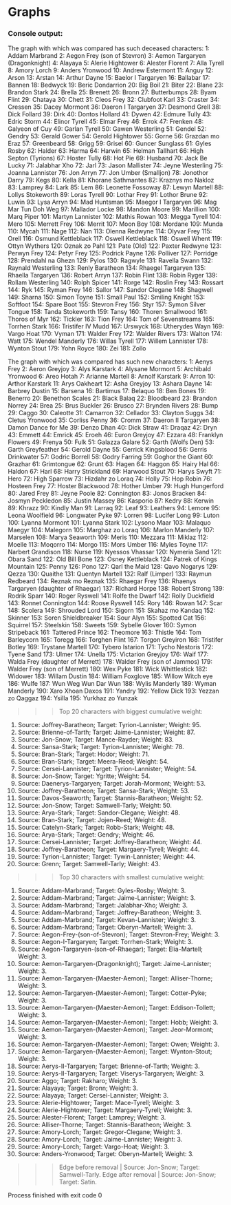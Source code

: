 # Graphs
### Console output:

 The graph with which was compared has such deceased characters:
1: Addam Marbrand
2: Aegon Frey (son of Stevron)
3: Aemon Targaryen (Dragonknight)
4: Alayaya
5: Alerie Hightower
6: Alester Florent
7: Alla Tyrell
8: Amory Lorch
9: Anders Yronwood
10: Andrew Estermont
11: Anguy
12: Arson
13: Arstan
14: Arthur Dayne
15: Baelor I Targaryen
16: Ballabar
17: Bannen
18: Bedwyck
19: Beric Dondarrion
20: Big Boil
21: Biter
22: Blane
23: Brandon Stark
24: Brella
25: Brenett
26: Bronn
27: Butterbumps
28: Byam Flint
29: Chataya
30: Chett
31: Cleos Frey
32: Clubfoot Karl
33: Craster
34: Cressen
35: Dacey Mormont
36: Daeron I Targaryen
37: Desmond Grell
38: Dick Follard
39: Dirk
40: Dontos Hollard
41: Dywen
42: Edmure Tully
43: Edric Storm
44: Elinor Tyrell
45: Elmar Frey
46: Errok
47: Frenken
48: Galyeon of Cuy
49: Garlan Tyrell
50: Gawen Westerling
51: Gendel
52: Gendry
53: Gerald Gower
54: Gerold Hightower
55: Gorne
56: Grazdan mo Eraz
57: Greenbeard
58: Grigg
59: Grisel
60: Guncer Sunglass
61: Gyles Rosby
62: Halder
63: Harma
64: Harwin
65: Helman Tallhart
66: High Septon (Tyrions)
67: Hoster Tully
68: Hot Pie
69: Husband
70: Jack Be Lucky
71: Jalabhar Xho
72: Jarl
73: Jason Mallister
74: Jeyne Westerling
75: Joanna Lannister
76: Jon Arryn
77: Jon Umber (Smalljon)
78: Jonothor Darry
79: Kegs
80: Kella
81: Khorane Sathmantes
82: Kraznys mo Nakloz
83: Lamprey
84: Lark
85: Lem
86: Leonette Fossoway
87: Lewyn Martell
88: Lollys Stokeworth
89: Loras Tyrell
90: Lothar Frey
91: Lothor Brune
92: Luwin
93: Lysa Arryn
94: Mad Huntsman
95: Maegor I Targaryen
96: Mag Mar Tun Doh Weg
97: Mallador Locke
98: Mandon Moore
99: Marillion
100: Marq Piper
101: Martyn Lannister
102: Mathis Rowan
103: Megga Tyrell
104: Mero
105: Merrett Frey
106: Merrit
107: Moon Boy
108: Mordane
109: Munda
110: Mycah
111: Nage
112: Nan
113: Olenna Redwyne
114: Olyvar Frey
115: Orell
116: Osmund Kettleblack
117: Oswell Kettleblack
118: Oswell Whent
119: Ottyn Wythers
120: Oznak zo Pahl
121: Pate (Old)
122: Paxter Redwyne
123: Perwyn Frey
124: Petyr Frey
125: Podrick Payne
126: Polliver
127: Porridge
128: Prendahl na Ghezn
129: Pylos
130: Ragwyle
131: Ravella Swann
132: Raynald Westerling
133: Renly Baratheon
134: Rhaegel Targaryen
135: Rhaella Targaryen
136: Robert Arryn
137: Robin Flint
138: Robin Ryger
139: Rollam Westerling
140: Rolph Spicer
141: Rorge
142: Roslin Frey
143: Rossart
144: Ryk
145: Ryman Frey
146: Sallor
147: Sandor Clegane
148: Shagwell
149: Sharna
150: Simon Toyne
151: Small Paul
152: Smiling Knight
153: Softfoot
154: Spare Boot
155: Stevron Frey
156: Styr
157: Symon Silver Tongue
158: Tanda Stokeworth
159: Tansy
160: Thoren Smallwood
161: Thoros of Myr
162: Tickler
163: Tion Frey
164: Tom of Sevenstreams
165: Torrhen Stark
166: Tristifer IV Mudd
167: Urswyck
168: Utherydes Wayn
169: Vargo Hoat
170: Vyman
171: Walder Frey
172: Walder Rivers
173: Walton
174: Watt
175: Wendel Manderly
176: Willas Tyrell
177: Willem Lannister
178: Wynton Stout
179: Yohn Royce
180: Zei
181: Zollo


 The graph with which was compared has such new characters:
1: Aenys Frey
2: Aeron Greyjoy
3: Alys Karstark
4: Alysane Mormont
5: Archibald Yronwood
6: Areo Hotah
7: Arianne Martell
8: Arnolf Karstark
9: Arron
10: Arthor Karstark
11: Arys Oakheart
12: Asha Greyjoy
13: Ashara Dayne
14: Barbrey Dustin
15: Barsena
16: Bartimus
17: Belaquo
18: Ben Bones
19: Benerro
20: Benethon Scales
21: Black Balaq
22: Bloodbeard
23: Brandon Norrey
24: Brea
25: Brus Buckler
26: Brusco
27: Brynden Rivers
28: Bump
29: Caggo
30: Caleotte
31: Camarron
32: Cellador
33: Clayton Suggs
34: Cletus Yronwood
35: Corliss Penny
36: Cromm
37: Daeron II Targaryen
38: Damon Dance for Me
39: Denzo Dhan
40: Dick Straw
41: Draqaz
42: Dryn
43: Emmett
44: Emrick
45: Eroeh
46: Euron Greyjoy
47: Ezzara
48: Franklyn Flowers
49: Frenya
50: Fulk
51: Galazza Galare
52: Garth (Wolfs Den)
53: Garth Greyfeather
54: Gerold Dayne
55: Gerrick Kingsblood
56: Gerris Drinkwater
57: Godric Borrell
58: Godry Farring
59: Goghor the Giant
60: Grazhar
61: Grimtongue
62: Grunt
63: Hagen
64: Haggon
65: Hairy Hal
66: Haldon
67: Harl
68: Harry Strickland
69: Harwood Stout
70: Harys Swyft
71: Hero
72: High Sparrow
73: Hizdahr zo Loraq
74: Holly
75: Hop Robin
76: Hosteen Frey
77: Hoster Blackwood
78: Hother Umber
79: Hugh Hungerford
80: Jared Frey
81: Jeyne Poole
82: Connington
83: Jonos Bracken
84: Josmyn Peckledon
85: Justin Massey
86: Kasporio
87: Kedry
88: Kerwin
89: Khrazz
90: Kindly Man
91: Larraq
92: Leaf
93: Leathers
94: Lemore
95: Leona Woolfield
96: Longwater Pyke
97: Lorren
98: Lucifer Long
99: Luton
100: Lyanna Mormont
101: Lyanna Stark
102: Lysono Maar
103: Malaquo Maegyr
104: Malegorn
105: Marghaz zo Loraq
106: Marlon Manderly
107: Marselen
108: Marya Seaworth
109: Meris
110: Mezzara
111: Miklaz
112: Moelle
113: Moqorro
114: Morgo
115: Mors Umber
116: Myles Toyne
117: Narbert Grandison
118: Nurse
119: Nyessos Vhassar
120: Nymeria Sand
121: Obara Sand
122: Old Bill Bone
123: Osney Kettleblack
124: Patrek of Kings Mountain
125: Penny
126: Pono
127: Qarl the Maid
128: Qavo Nogarys
129: Qezza
130: Quaithe
131: Quentyn Martell
132: Ralf (Limper)
133: Raymun Redbeard
134: Reznak mo Reznak
135: Rhaegar Frey
136: Rhaenys Targaryen (daughter of Rhaegar)
137: Richard Horpe
138: Robert Strong
139: Rodrik Sparr
140: Roger Ryswell
141: Rolfe the Dwarf
142: Rolly Duckfield
143: Ronnet Connington
144: Roose Ryswell
145: Rory
146: Rowan
147: Scar
148: Scolera
149: Shrouded Lord
150: Sigorn
151: Skahaz mo Kandaq
152: Skinner
153: Soren Shieldbreaker
154: Sour Alyn
155: Spotted Cat
156: Squirrel
157: Steelskin
158: Sweets
159: Sybelle Glover
160: Symon Stripeback
161: Tattered Prince
162: Theomore
163: Thistle
164: Tom Barleycorn
165: Toregg
166: Torghen Flint
167: Torgon Greyiron
168: Tristifer Botley
169: Trystane Martell
170: Tybero Istarion
171: Tycho Nestoris
172: Tyene Sand
173: Ulmer
174: Unella
175: Victarion Greyjoy
176: Waif
177: Walda Frey (daughter of Merrett)
178: Walder Frey (son of Jammos)
179: Walder Frey (son of Merrett)
180: Wex Pyke
181: Wick Whittlestick
182: Widower
183: Willam Dustin
184: William Foxglove
185: Willow Witch eye
186: Wulfe
187: Wun Weg Wun Dar Wun
188: Wylis Manderly
189: Wyman Manderly
190: Xaro Xhoan Daxos
191: Yandry
192: Yellow Dick
193: Yezzan zo Qaggaz
194: Ysilla
195: Yurkhaz zo Yunzak


 >>> Top 20 characters with biggest cumulative weight:
1) Source: Joffrey-Baratheon; Target: Tyrion-Lannister; Weight: 95.
2) Source: Brienne-of-Tarth; Target: Jaime-Lannister; Weight: 87.
3) Source: Jon-Snow; Target: Mance-Rayder; Weight: 83.
4) Source: Sansa-Stark; Target: Tyrion-Lannister; Weight: 78.
5) Source: Bran-Stark; Target: Hodor; Weight: 71.
6) Source: Bran-Stark; Target: Meera-Reed; Weight: 54.
7) Source: Cersei-Lannister; Target: Tyrion-Lannister; Weight: 54.
8) Source: Jon-Snow; Target: Ygritte; Weight: 54.
9) Source: Daenerys-Targaryen; Target: Jorah-Mormont; Weight: 53.
10) Source: Joffrey-Baratheon; Target: Sansa-Stark; Weight: 53.
11) Source: Davos-Seaworth; Target: Stannis-Baratheon; Weight: 52.
12) Source: Jon-Snow; Target: Samwell-Tarly; Weight: 50.
13) Source: Arya-Stark; Target: Sandor-Clegane; Weight: 48.
14) Source: Bran-Stark; Target: Jojen-Reed; Weight: 48.
15) Source: Catelyn-Stark; Target: Robb-Stark; Weight: 48.
16) Source: Arya-Stark; Target: Gendry; Weight: 46.
17) Source: Cersei-Lannister; Target: Joffrey-Baratheon; Weight: 44.
18) Source: Joffrey-Baratheon; Target: Margaery-Tyrell; Weight: 44.
19) Source: Tyrion-Lannister; Target: Tywin-Lannister; Weight: 44.
20) Source: Grenn; Target: Samwell-Tarly; Weight: 43.


 >>> Top 30 characters with smallest cumulative weight:
1) Source: Addam-Marbrand; Target: Gyles-Rosby; Weight: 3.
2) Source: Addam-Marbrand; Target: Jaime-Lannister; Weight: 3.
3) Source: Addam-Marbrand; Target: Jalabhar-Xho; Weight: 3.
4) Source: Addam-Marbrand; Target: Joffrey-Baratheon; Weight: 3.
5) Source: Addam-Marbrand; Target: Kevan-Lannister; Weight: 3.
6) Source: Addam-Marbrand; Target: Oberyn-Martell; Weight: 3.
7) Source: Aegon-Frey-(son-of-Stevron); Target: Stevron-Frey; Weight: 3.
8) Source: Aegon-I-Targaryen; Target: Torrhen-Stark; Weight: 3.
9) Source: Aegon-Targaryen-(son-of-Rhaegar); Target: Elia-Martell; Weight: 3.
10) Source: Aemon-Targaryen-(Dragonknight); Target: Jaime-Lannister; Weight: 3.
11) Source: Aemon-Targaryen-(Maester-Aemon); Target: Alliser-Thorne; Weight: 3.
12) Source: Aemon-Targaryen-(Maester-Aemon); Target: Cotter-Pyke; Weight: 3.
13) Source: Aemon-Targaryen-(Maester-Aemon); Target: Eddison-Tollett; Weight: 3.
14) Source: Aemon-Targaryen-(Maester-Aemon); Target: Hobb; Weight: 3.
15) Source: Aemon-Targaryen-(Maester-Aemon); Target: Jeor-Mormont; Weight: 3.
16) Source: Aemon-Targaryen-(Maester-Aemon); Target: Owen; Weight: 3.
17) Source: Aemon-Targaryen-(Maester-Aemon); Target: Wynton-Stout; Weight: 3.
18) Source: Aerys-II-Targaryen; Target: Brienne-of-Tarth; Weight: 3.
19) Source: Aerys-II-Targaryen; Target: Viserys-Targaryen; Weight: 3.
20) Source: Aggo; Target: Rakharo; Weight: 3.
21) Source: Alayaya; Target: Bronn; Weight: 3.
22) Source: Alayaya; Target: Cersei-Lannister; Weight: 3.
23) Source: Alerie-Hightower; Target: Mace-Tyrell; Weight: 3.
24) Source: Alerie-Hightower; Target: Margaery-Tyrell; Weight: 3.
25) Source: Alester-Florent; Target: Lamprey; Weight: 3.
26) Source: Alliser-Thorne; Target: Stannis-Baratheon; Weight: 3.
27) Source: Amory-Lorch; Target: Gregor-Clegane; Weight: 3.
28) Source: Amory-Lorch; Target: Jaime-Lannister; Weight: 3.
29) Source: Amory-Lorch; Target: Vargo-Hoat; Weight: 3.
30) Source: Anders-Yronwood; Target: Oberyn-Martell; Weight: 3.


 >>> Edge before removal | Source: Jon-Snow; Target: Samwell-Tarly.
 >>> Edge after removal | Source: Jon-Snow; Target: Satin.

Process finished with exit code 0
